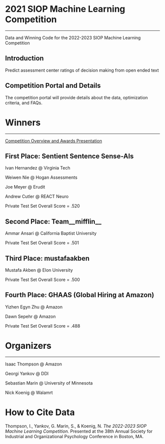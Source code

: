 # 2021 SIOP Machine Learning Competition
<hr>
Data and Winning Code for the 2022-2023 SIOP Machine Learning Competition

## Introduction
Predict assessment center ratings of decision making from open ended text

## Competition Portal and Details
The competition portal will provide details about the data, optimization criteria, and FAQs.

# Winners
<hr>

[Competition Overview and Awards Presentation](https://github.com/izk8/2023_SIOP_Machine_Learning_Winners/blob/main/SIOP%202023%20ML%20Competition%20Deck.pdf)

## First Place: Sentient Sentence Sense-AIs

Ivan Hernandez @ Virginia Tech

Weiwen Nie @ Hogan Assessments

Joe Meyer @ Erudit

Andrew Cutler @ REACT Neuro

Private Test Set Overall Score = .520

 
## Second Place: Team__mifflin__

Ammar Ansari @ California Baptist University

Private Test Set Overall Score = .501


## Third Place: mustafaakben

Mustafa Akben @ Elon University

Private Test Set Overall Score = .500


## Fourth Place: GHAAS (Global Hiring at Amazon)

Yizhen Egyn Zhu @ Amazon

Dawn Sepehr  @ Amazon

Private Test Set Overall Score = .488


# Organizers

<hr>
Isaac Thompson @ Amazon

Georgi Yankov @ DDI

Sebastian Marin @ University of Minnesota

Nick Koenig @ Walamrt


# How to Cite Data
Thompson, I.,  Yankov, G. Marin, S., & Koenig, N. *The 2022-2023 SIOP Machine Learning Competition.* Presented at the 38th Annual Society for Industrial and Organizational Psychology Conference in Boston, MA.
